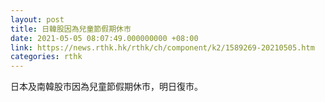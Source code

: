 ```yaml
---
layout: post
title: 日韓股因為兒童節假期休市
date: 2021-05-05 08:07:49.000000000 +08:00
link: https://news.rthk.hk/rthk/ch/component/k2/1589269-20210505.htm
categories: rthk
---
```


日本及南韓股市因為兒童節假期休市，明日復市。
